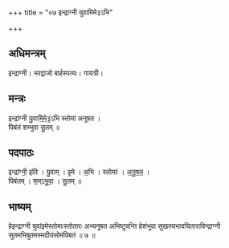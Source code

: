 +++
title = "०७ इन्द्राग्नी युवामिमे३ऽभि"

+++
## अधिमन्त्रम्
इन्द्राग्नी। भरद्वाजो बार्हस्पत्यः। गायत्री।

## मन्त्रः
इन्द्रा॑ग्नी यु॒वामि॒मे॒३॒॑ऽभि स्तोमा॑ अनूषत ।  
पिब॑तं शम्भुवा सु॒तम् ॥

## पदपाठः
इन्द्रा॑ग्नी॒ इति॑ । यु॒वाम् । इ॒मे । अ॒भि । स्तोमाः॑ । अ॒नू॒ष॒त॒ ।  
पिब॑तम् । श॒म्ऽभु॒वा॒ । सु॒तम् ॥

## भाष्यम्
हेइन्द्राग्नी युवांइमेस्तोमाःस्तोतारः अभ्यनूषत अभिष्टुवन्ति हेशंभुवा सुखस्यभावयिताराविन्द्राग्नी सुतमभिषुतमस्मदीयंसोमंपिबतं ॥ ७ ॥